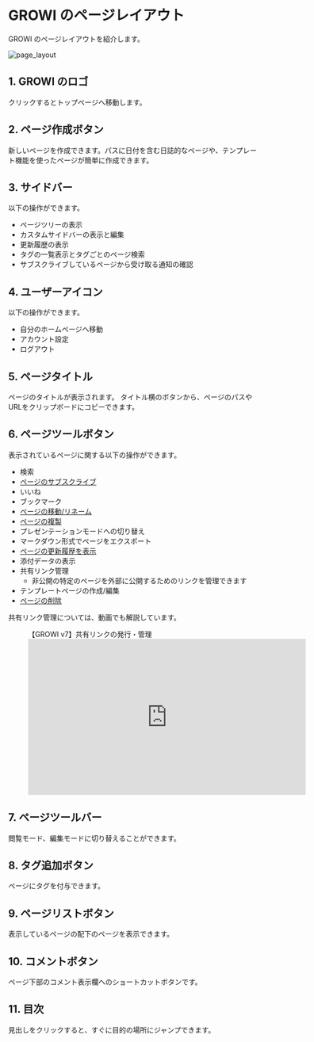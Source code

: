 # GROWI のページレイアウト

GROWI のページレイアウトを紹介します。

<img :src="$withBase('/assets/images/ja/page_layout.png')" alt="page_layout">

## 1. GROWI のロゴ

クリックするとトップページへ移動します。

## 2. ページ作成ボタン

新しいページを作成できます。パスに日付を含む日誌的なページや、テンプレート機能を使ったページが簡単に作成できます。

## 3. サイドバー

以下の操作ができます。

- ページツリーの表示
- カスタムサイドバーの表示と編集
- 更新履歴の表示
- タグの一覧表示とタグごとのページ検索
- サブスクライブしているページから受け取る通知の確認

## 4. ユーザーアイコン

以下の操作ができます。

- 自分のホームページへ移動
- アカウント設定
- ログアウト

## 5. ページタイトル

ページのタイトルが表示されます。
タイトル横のボタンから、ページのパスやURLをクリップボードにコピーできます。

## 6. ページツールボタン

表示されているページに関する以下の操作ができます。

- 検索
- [ページのサブスクライブ](/ja/guide/features/in-app-notification.html)
- いいね
- ブックマーク
- [ページの移動/リネーム](/ja/guide/features/page_operation.html)
- [ページの複製](/ja/guide/features/page_operation.html)
- プレゼンテーションモードへの切り替え
- マークダウン形式でページをエクスポート
- [ページの更新履歴を表示](/ja/guide/features/history.html)
- 添付データの表示
- 共有リンク管理
  - 非公開の特定のページを外部に公開するためのリンクを管理できます
- テンプレートページの作成/編集
- [ページの削除](/ja/guide/features/page_operation.html)

共有リンク管理については、動画でも解説しています。

<figure>
  <figcaption>【GROWI v7】共有リンクの発行・管理</figcaption>
  <iframe width="560" height="315" src="https://www.youtube.com/embed/vIYRq4vPLow?si=_1vR2HYW14JcPPjT" title="YouTube video player" frameborder="0" allow="accelerometer; autoplay; clipboard-write; encrypted-media; gyroscope; picture-in-picture; web-share" referrerpolicy="strict-origin-when-cross-origin" allowfullscreen></iframe>
</figure>

## 7. ページツールバー

閲覧モード、編集モードに切り替えることができます。

## 8. タグ追加ボタン

ページにタグを付与できます。

## 9. ページリストボタン

表示しているページの配下のページを表示できます。

## 10. コメントボタン

ページ下部のコメント表示欄へのショートカットボタンです。

## 11. 目次

見出しをクリックすると、すぐに目的の場所にジャンプできます。
